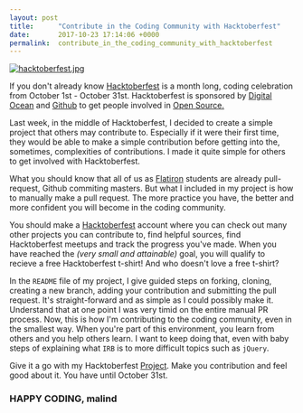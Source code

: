 ```yaml
---
layout: post
title:      "Contribute in the Coding Community with Hacktoberfest"
date:       2017-10-23 17:14:06 +0000
permalink:  contribute_in_the_coding_community_with_hacktoberfest
---
```


[![hacktoberfest.jpg](https://s1.postimg.org/59lj8nt59r/hacktoberfest.jpg)](https://postimg.org/image/80ulgqf9bf/)

If you don't already know [Hacktoberfest](http://hacktoberfest.digitalocean.com/) is a month long, coding celebration from October 1st - October 31st.  Hacktoberfest is sponsored by [Digital Ocean](https://www.digitalocean.com/) and [Github](http://github.com/blog/2433-celebrate-open-source-this-october-with-hacktoberfest) to get people involved in [Open Source.](http://opensource.com/resources/what-open-source)

Last week, in the middle of Hacktoberfest, I decided to create a simple project that others may contribute to.  Especially if it were their first time, they would be able to make a simple contribution before getting into the, sometimes, complexities of contributions.  I made it quite simple for others to get involved with Hacktoberfest.

What you should know that all of us as [Flatiron](http://flatironschool.com/) students are already pull-request, Github commiting masters.  But what I included in my project is how to manually make a pull request.  The more practice you have, the better and more confident you will become in the coding community.

You should make a [Hacktoberfest](http://hacktoberfest.digitalocean.com/) account where you can check out many other projects you can contribute to, find helpful sources, find Hacktoberfest meetups and track the progress you've made.  When you have reached the *(very small and attainable)* goal, you will qualify to recieve a free Hacktoberfest t-shirt!  And who doesn't love a free t-shirt?

In the `README` file of my project, I give guided steps on forking, cloning, creating a new branch, adding your contribution and submitting the pull request.  It's straight-forward and as simple as I could possibly make it.  Understand that at one point I was very timid on the entire manual PR process.  Now, this is how I'm contributing to the coding community, even in the smallest way.  When you're part of this environment, you learn from others and you help others learn.  I want to keep doing that, even with baby steps of explaining what `IRB` is to more difficult topics such as `jQuery`.

Give it a go with my Hacktoberfest [Project](http://github.com/mekowalski/hacktoberfest17-beginner).  Make you contribution and feel good about it.  You have until October 31st.

### HAPPY CODING, malind
